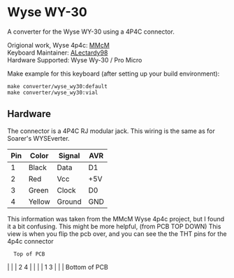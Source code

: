 # Wyse WY-30

A converter for the Wyse WY-30 using a 4P4C connector.

Origional work, Wyse 4p4c: [MMcM](https://github.com/MMcM)  
Keyboard Maintainer: [ALectardy98](https://github.com/Alectardy98)  
Hardware Supported: Wyse Wy-30 / Pro Micro

Make example for this keyboard (after setting up your build environment):

    make converter/wyse_wy30:default
    make converter/wyse_wy30:vial

## Hardware

The connector is a 4P4C RJ modular jack. This wiring is the same as for Soarer's WYSEverter.

| Pin | Color  | Signal | AVR |
|-----|--------|--------|-----|
|   1 | Black  | Data   | D1  |
|   2 | Red    | Vcc    | +5V |
|   3 | Green  | Clock  | D0  |
|   4 | Yellow | Ground | GND |


This information was taken from the MMcM Wyse 4p4c project, but I found it a bit confusing. 
This might be more helpful, (from PCB TOP DOWN)
This view is when you flip the pcb over, and you can see the the THT pins for the 4p4c connector

      Top of PCB
|                    |
|       2    4       |
|                    |
|     1     3        |
|                    |
    Bottom of PCB
